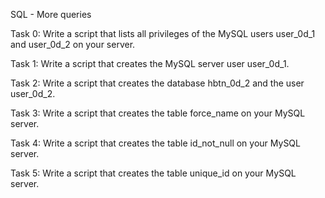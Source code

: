 SQL - More queries

Task 0: Write a script that lists all privileges of the MySQL users user_0d_1 and user_0d_2 on your server.

Task 1: Write a script that creates the MySQL server user user_0d_1. 

Task 2: Write a script that creates the database hbtn_0d_2 and the user user_0d_2.

Task 3: Write a script that creates the table force_name on your MySQL server.

Task 4: Write a script that creates the table id_not_null on your MySQL server.

Task 5: Write a script that creates the table unique_id on your MySQL server.